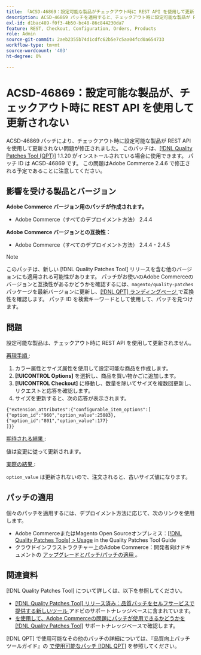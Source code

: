 ```yaml
---
title: 「ACSD-46869：設定可能な製品がチェックアウト時に REST API を使用して更新されない」
description: ACSD-46869 パッチを適用すると、チェックアウト時に設定可能な製品が REST API を使用して更新されない問題が修正されています。 このパッチは、[Quality Patches Tool （QPT） ] （/help/announcements/adobe-commerce-announcements/magento-quality-patches-released-new-tool-to-self-serve-quality-patches.md） 1.1.20 がインストールされている場合に利用できます。 パッチ ID は ACSD-46869 です。 この問題はAdobe Commerce 2.4.6 で修正される予定であることに注意してください。
exl-id: d1bac489-f0f3-4b50-bc48-86c844230da7
feature: REST, Checkout, Configuration, Orders, Products
role: Admin
source-git-commit: 2aeb2355b74d1cdfc62b5e7c5aa04fcd0a654733
workflow-type: tm+mt
source-wordcount: '403'
ht-degree: 0%

---
```


# ACSD-46869：設定可能な製品が、チェックアウト時に REST API を使用して更新されない

ACSD-46869 パッチにより、チェックアウト時に設定可能な製品が REST API を使用して更新されない問題が修正されました。 このパッチは、[[!DNL Quality Patches Tool (QPT)]](/help/announcements/adobe-commerce-announcements/magento-quality-patches-released-new-tool-to-self-serve-quality-patches.md) 1.1.20 がインストールされている場合に使用できます。 パッチ ID は ACSD-46869 です。 この問題はAdobe Commerce 2.4.6 で修正される予定であることに注意してください。

## 影響を受ける製品とバージョン

**Adobe Commerce バージョン用のパッチが作成されます。**

* Adobe Commerce（すべてのデプロイメント方法） 2.4.4

**Adobe Commerce バージョンとの互換性：**

* Adobe Commerce（すべてのデプロイメント方法） 2.4.4 - 2.4.5

>[!NOTE]
>
>このパッチは、新しい [!DNL Quality Patches Tool] リリースを含む他のバージョンにも適用される可能性があります。 パッチがお使いのAdobe Commerceのバージョンと互換性があるかどうかを確認するには、`magento/quality-patches` パッケージを最新バージョンに更新し、[[!DNL QPT]  ランディングページ ](https://experienceleague.adobe.com/tools/commerce-quality-patches/index.html) で互換性を確認します。 パッチ ID を検索キーワードとして使用して、パッチを見つけます。

## 問題

設定可能な製品は、チェックアウト時に REST API を使用して更新されません。

<u> 再現手順 </u>:

1. カラー属性とサイズ属性を使用して設定可能な商品を作成します。
1. **[!UICONTROL Options]** を選択し、商品を買い物かごに追加します。
1. **[!UICONTROL Checkout]** に移動し、数量を除いてサイズを複数回更新し、リクエストと応答を確認します。
1. サイズを更新すると、次の応答が表示されます。

```REST API
{"extension_attributes":{"configurable_item_options":[
{"option_id":"960","option_value":25083},
{"option_id":"801","option_value":177}
]}}
```

<u> 期待される結果 </u>:

値は変更に従って更新されます。

<u> 実際の結果 </u>:

`option_value` は更新されないので、注文されると、古いサイズ値になります。

## パッチの適用

個々のパッチを適用するには、デプロイメント方法に応じて、次のリンクを使用します。

* Adobe CommerceまたはMagento Open Sourceオンプレミス：[[!DNL Quality Patches Tools] > Usage](https://experienceleague.adobe.com/docs/commerce-operations/tools/quality-patches-tool/usage.html) in the Quality Patches Tool Guide
* クラウドインフラストラクチャー上のAdobe Commerce：開発者向けドキュメントの [ アップグレードとパッチ/パッチの適用 ](https://experienceleague.adobe.com/en/docs/commerce-cloud-service/user-guide/develop/upgrade/apply-patches)。

## 関連資料

[!DNL Quality Patches Tool] について詳しくは、以下を参照してください。

* [[!DNL Quality Patches Tool]  リリース済み：品質パッチをセルフサービスで提供する新しいツール ](/help/announcements/adobe-commerce-announcements/magento-quality-patches-released-new-tool-to-self-serve-quality-patches.md) アドビのサポートナレッジベースに含まれています。
* [ を使用して、Adobe Commerceの問題にパッチが使用できるかどうかを  [!DNL Quality Patches Tool]](https://experienceleague.adobe.com/docs/commerce-knowledge-base/kb/support-tools/patches/check-patch-for-magento-issue-with-magento-quality-patches.html) サポートナレッジベースで確認します。

[!DNL QPT] で使用可能なその他のパッチの詳細については、『品質向上パッチツールガイド』の [ で使用可能なパッチ  [!DNL QPT]](https://experienceleague.adobe.com/tools/commerce-quality-patches/index.html) を参照してください。
